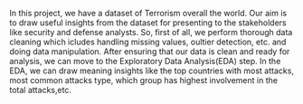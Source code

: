 In this project, we have a dataset of Terrorism overall the world. Our aim is to draw useful insights from the dataset for presenting to the stakeholders like security and defense analysts. 
So, first of all, we perform thorough data cleaning which icludes handling missing values, oultier detection, etc. and doing data manipulation. 
After ensuring that our data is clean and ready for analysis, we can move to the Exploratory Data Analysis(EDA) step. 
In the EDA, we can draw meaning insights like the top countries with most attacks, most common attacks type, which group has highest involvement in the total attacks,etc.
